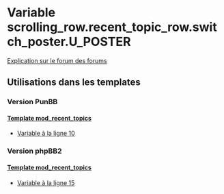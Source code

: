 # Variable scrolling_row.recent_topic_row.switch_poster.U_POSTER
[Explication sur le forum des forums](http://forum.forumactif.com/t294113-listing-des-variables#scrolling_row.recent_topic_row.switch_poster.U_POSTER)

## Utilisations dans les templates

### Version PunBB

#### [Template mod_recent_topics](punbb/mod_recent_topics.md)
* [Variable à la ligne 10](../punbb/mod_recent_topics.tpl#L10)

### Version phpBB2

#### [Template mod_recent_topics](subsilver/mod_recent_topics.md)
* [Variable à la ligne 15](../subsilver/mod_recent_topics.tpl#L15)